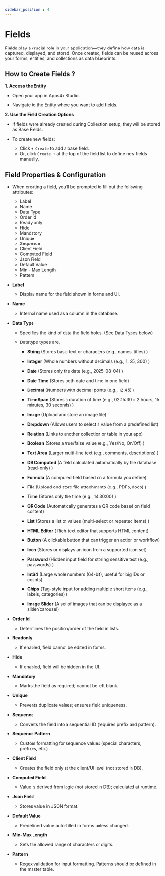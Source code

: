 ```yaml
---
sidebar_position : 4
---
```


# Fields

Fields play a crucial role in your application—they define how data is captured, displayed, and stored. Once created, fields can be reused across your forms, entities, and collections as data blueprints.

## How to Create Fields ?

**1. Access the Entity**

  - Open your app in Apps4x Studio.

  - Navigate to the Entity where you want to add fields.

**2. Use the Field Creation Options**

  - If fields were already created during Collection setup, they will be stored as Base Fields.

  - To create new fields:
    - Click `+ Create` to add a base field.
    - Or, click `Create +` at the top of the field list to define new fields manually.

## Field Properties & Configuration

  - When creating a field, you'll be prompted to fill out the following attributes:

    - Label
    - Name
    - Data Type
    - Order Id
    - Ready only
    - Hide
    - Mandatory
    - Unique
    - Sequence
    - Client Field
    - Computed Field
    - Json Field
    - Default Value
    - Min - Max Length
    - Pattern

  - **Label**
    - Display name for the field shown in forms and UI.

  - **Name**
    - Internal name used as a column in the database.

  - **Data Type**
    - Specifies the kind of data the field holds. (See Data Types below)

    - Datatype types are,
      - **String** (Stores basic text or characters (e.g., names, titles) )

      - **Integer** (Whole numbers without decimals (e.g., 1, 25, 300) )

      - **Date** (Stores only the date (e.g., 2025-08-04) )

      - **Date Time** (Stores both date and time in one field)

      - **Decimal** (Numbers with decimal points (e.g., 12.45) )

      - **TimeSpan** (Stores a duration of time (e.g., 02:15:30 = 2 hours, 15 minutes, 30 seconds) )

      - **Image** (Upload and store an image file)

      - **Dropdown** (Allows users to select a value from a predefined list)

      - **Relation** (Links to another collection or table in your app)

      - **Boolean** (Stores a true/false value (e.g., Yes/No, On/Off) )

      - **Text Area** (Larger multi-line text (e.g., comments, descriptions) )

      - **DB Computed** (A field calculated automatically by the database (read-only) )

      - **Formula** (A computed field based on a formula you define)

      - **File** (Upload and store file attachments (e.g., PDFs, docs) )

      - **Time** (Stores only the time (e.g., 14:30:00) )

      - **QR Code** (Automatically generates a QR code based on field content)

      - **List** (Stores a list of values (multi-select or repeated items) )

      - **HTML Editor** (	Rich-text editor that supports HTML content)

      - **Button** (A clickable button that can trigger an action or workflow)

      - **Icon** (Stores or displays an icon from a supported icon set)

      - **Password** (Hidden input field for storing sensitive text (e.g., passwords) )

      - **Int64** (Large whole numbers (64-bit), useful for big IDs or counts)

      - **Chips** (Tag-style input for adding multiple short items (e.g., labels, categories) )

      - **Image Slider** (A set of images that can be displayed as a slider/carousel)

  - **Order Id**
    - Determines the position/order of the field in lists.

  - **Readonly**
    - 	If enabled, field cannot be edited in forms.

  - **Hide**
    - 	If enabled, field will be hidden in the UI.

  - **Mandatory**
    - 	Marks the field as required; cannot be left blank.

  - **Unique**
    - Prevents duplicate values; ensures field uniqueness.

  - **Sequence**
    - 	Converts the field into a sequential ID (requires prefix and pattern).

  - **Sequence Pattern**
    - Custom formatting for sequence values (special characters, prefixes, etc.)

  - **Client Field**
    - Creates the field only at the client/UI level (not stored in DB).

  - **Computed Field**
    - Value is derived from logic (not stored in DB); calculated at runtime.

  - **Json Field**
    - Stores value in JSON format.

  - **Default Value**
    - Predefined value auto-filled in forms unless changed.

  - **Min-Max Length**
    - Sets the allowed range of characters or digits.

  - **Pattern**
    - Regex validation for input formatting. Patterns should be defined in the master table.